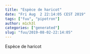 ```yaml
---
title: "Espèce de haricot"
date: "Fri Aug  2 22:14:05 CEST 2019"
tags: ["fuu", "pipotron"]
author: m1ch3l
categories: ["generated"]
slug: "fuu/2019-08-02-22:14:05"
---
```


Espèce de haricot
